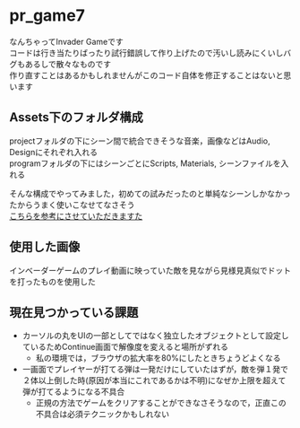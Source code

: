 # pr_game7

なんちゃってInvader Gameです  
コードは行き当たりばったり試行錯誤して作り上げたので汚いし読みにくいしバグもあるしで散々なものです  
作り直すことはあるかもしれませんがこのコード自体を修正することはないと思います

## Assets下のフォルダ構成

projectフォルダの下にシーン間で統合できそうな音楽，画像などはAudio, Designにそれぞれ入れる  
programフォルダの下にはシーンごとにScripts, Materials, シーンファイルを入れる

そんな構成でやってみました，初めての試みだったのと単純なシーンしかなかったからうまく使いこなせてなさそう  
[こちらを参考にさせていただきますた](https://r-ngtm.hatenablog.com/entry/2017/12/19/225951)

## 使用した画像

インベーダーゲームのプレイ動画に映っていた敵を見ながら見様見真似でドットを打ったものを使用した

## 現在見つかっている課題

- カーソルの丸をUIの一部としてではなく独立したオブジェクトとして設定しているためContinue画面で解像度を変えると場所がずれる
    - 私の環境では，ブラウザの拡大率を80%にしたときちょうどよくなる
- 一画面でプレイヤーが打てる弾は一発だけにしていたはずが，敵を弾１発で２体以上倒した時(原因が本当にこれであるかは不明)になぜか上限を超えて弾が打てるようになる不具合
    - 正規の方法でゲームをクリアすることができなさそうなので，正直この不具合は必須テクニックかもしれない
